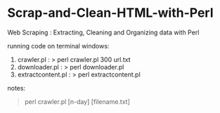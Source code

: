 # Scrap-and-Clean-HTML-with-Perl
Web Scraping : Extracting, Cleaning and Organizing data with Perl

running code on terminal windows:
1. crawler.pl         : > perl crawler.pl 300 url.txt
2. downloader.pl      : > perl downloader.pl
3. extractcontent.pl  : > perl extractcontent.pl

notes:
> perl crawler.pl [n-day] [filename.txt]
